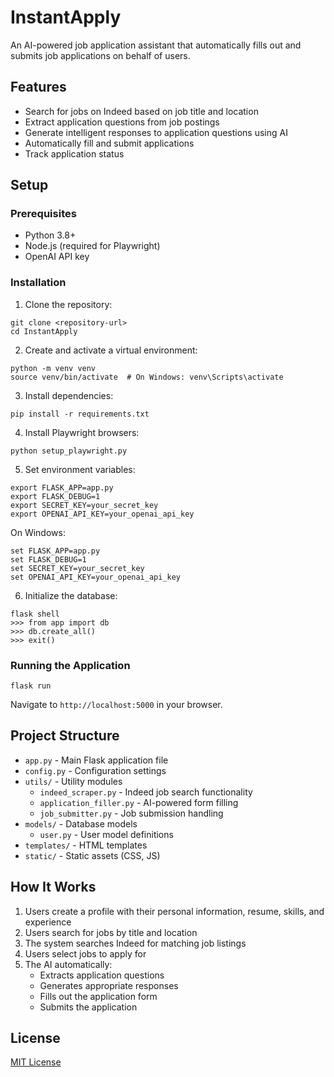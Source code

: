 # InstantApply

An AI-powered job application assistant that automatically fills out and submits job applications on behalf of users.

## Features

- Search for jobs on Indeed based on job title and location
- Extract application questions from job postings
- Generate intelligent responses to application questions using AI
- Automatically fill and submit applications
- Track application status

## Setup

### Prerequisites

- Python 3.8+
- Node.js (required for Playwright)
- OpenAI API key

### Installation

1. Clone the repository:
```
git clone <repository-url>
cd InstantApply
```

2. Create and activate a virtual environment:
```
python -m venv venv
source venv/bin/activate  # On Windows: venv\Scripts\activate
```

3. Install dependencies:
```
pip install -r requirements.txt
```

4. Install Playwright browsers:
```
python setup_playwright.py
```

5. Set environment variables:
```
export FLASK_APP=app.py
export FLASK_DEBUG=1
export SECRET_KEY=your_secret_key
export OPENAI_API_KEY=your_openai_api_key
```

On Windows:
```
set FLASK_APP=app.py
set FLASK_DEBUG=1
set SECRET_KEY=your_secret_key
set OPENAI_API_KEY=your_openai_api_key
```

6. Initialize the database:
```
flask shell
>>> from app import db
>>> db.create_all()
>>> exit()
```

### Running the Application

```
flask run
```

Navigate to `http://localhost:5000` in your browser.

## Project Structure

- `app.py` - Main Flask application file
- `config.py` - Configuration settings
- `utils/` - Utility modules
  - `indeed_scraper.py` - Indeed job search functionality
  - `application_filler.py` - AI-powered form filling
  - `job_submitter.py` - Job submission handling
- `models/` - Database models
  - `user.py` - User model definitions
- `templates/` - HTML templates
- `static/` - Static assets (CSS, JS)

## How It Works

1. Users create a profile with their personal information, resume, skills, and experience
2. Users search for jobs by title and location
3. The system searches Indeed for matching job listings
4. Users select jobs to apply for
5. The AI automatically:
   - Extracts application questions
   - Generates appropriate responses
   - Fills out the application form
   - Submits the application

## License

[MIT License](LICENSE)